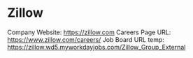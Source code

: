 # Zillow

Company Website: https://zillow.com
Careers Page URL: https://www.zillow.com/careers/
Job Board URL temp: https://zillow.wd5.myworkdayjobs.com/Zillow_Group_External